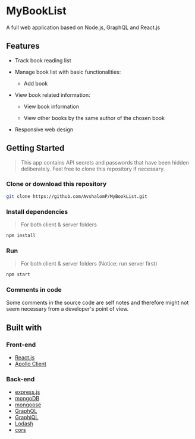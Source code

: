 # MyBookList
A full web application based on Node.js, GraphQL and React.js


## Features

* Track book reading list

* Manage book list with basic functionalities:

  * Add book

* View book related information:
  
  * View book information
  
  * View other books by the same author of the chosen book

* Responsive web design

 
## Getting Started

> This app contains API secrets and passwords that have been hidden deliberately. Feel free to clone this repository if necessary.

### Clone or download this repository

```sh
git clone https://github.com/AvshalomP/MyBookList.git
```

### Install dependencies

> For both client & server folders

```sh
npm install
```

### Run

> For both client & server folders (Notice: run server first)

```sh
npm start
```

### Comments in code

Some comments in the source code are self notes and therefore might not seem necessary from a developer's point of view.

## Built with

### Front-end

* [React.js](https://reactjs.org)
* [Apollo Client](https://www.apollographql.com/)

### Back-end

* [express.js](https://expressjs.com/)
* [mongoDB](https://www.mongodb.com/)
* [mongoose](http://mongoosejs.com/)
* [GraphQL](https://graphql.org/)
* [GraphiQL](https://electronjs.org/apps/graphiql)
* [Lodash](https://lodash.com/)
* [cors](https://www.npmjs.com/package/cors)


